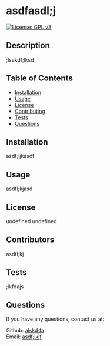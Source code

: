 # asdfasdl;j

  [![License: GPL v3](https://img.shields.io/badge/License-GPLv3-blue.svg)](https://www.gnu.org/licenses/gpl-3.0)

  ## Description
  ;lsakdf;lksd

  ## Table of Contents
  * [Installation](#installation)
  * [Usage](#usage)
  * [License](#license)
  * [Contributing](#contributing)
  * [Tests](#tests)
  * [Questions](#questions)
  
  ## Installation
  asdf;ljkasdf 

  ## Usage
  asdfl;kjasd

  ## License 
  undefined 
  undefined

  ## Contributors
  asdfl;kj

  ## Tests
  ;lkfdajs

  ## Questions
  If you have any questions, contact us at: <br />

  Github: [alskd;fa](https://github.com/alskd;fa) <br />
  Email: [asdf;lkjf](mailto:asdf;lkjf)

